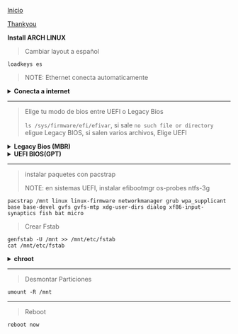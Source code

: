[Inicio](/.github/README.md)

[Thankyou](/.github/THANKYOU.md#Install)

**Install ARCH LINUX**

> Cambiar layout a español
```
loadkeys es
```
> NOTE: Ethernet conecta automaticamente

<details>
   <summary><b>Conecta a internet</b></summary>

> Testear la conectividad de internet
```
ping -c 1 google.cl
``` 
> Conectar wifi
```
nmcli r wifi on
nmcli d wifi list
nmcli d wifi "Your\ Hostname" password "Your\ Password"
```
  
</details>

--- 
  
> Elige tu modo de bios entre UEFI o Legacy Bios
> 
> `ls /sys/firmware/efi/efivar`, si sale `no such file or directory` eligue Legacy BIOS, si salen varios archivos, Elige UEFI

<details>
   <summary><b>Legacy Bios (MBR)</b></summary>
   
> Particiones
```
cfdisk
  dev/sda1 512M/Primary/Linux
  dev/sda2 dejando 4G/Primary/Linux
  dev/sda3 4G/Primary/Linux Swap
  "Write" y salir
```

> Revisar las particiones
```
lsblk
```

> Crear Sistema de ficheros
```
mkfs.vfat -F 32 /dev/sda1
mkfs.ext4 /dev/sda2
mkswap /dev/sda3
swapon
```

> Montar particiones e instalar paquetes
```
mount /dev/sda2 /mnt
mkdir /mnt/boot
mount /dev/sda1 /mnt/boot
```

</details>
   
<details>
   <summary><b>UEFI BIOS(GPT)</b></summary>
   
> Particiones
```
cfdisk
  dev/sda1 512M/EFI System
  dev/sda2 dejando 4G/Linux x86_64 root
  dev/sda3 4G/Primary/Linux Swap
  "Write" y salir
```

> Revisar las particiones
```
lsblk
```

> Crear Sistema de ficheros
```
mkfs.vfat -F 32 /dev/sda1
mkfs.ext4 /dev/sda2
mkswap /dev/sda3
swapon
```

> Montar particiones e instalar paquetes
```
mount /dev/sda2 /mnt
mkdir /mnt/efi
mount /dev/sda1 /mnt/efi
```
   
</details>
   
---
   
> instalar paquetes con pacstrap
>
> NOTE: en sistemas UEFI, instalar efibootmgr os-probes ntfs-3g
```
pacstrap /mnt linux linux-firmware networkmanager grub wpa_supplicant base base-devel gvfs gvfs-mtp xdg-user-dirs dialog xf86-input-synaptics fish bat micro
```
   
> Crear Fstab
```
genfstab -U /mnt >> /mnt/etc/fstab
cat /mnt/etc/fstab
```

<details>
   <summary><b>chroot</b></summary>

> Crear Usuarios
```
arch-chroot /mnt
passwd
useradd -m $USER -G audio,lp,optical,storage,video,wheel,games,power,scanner
passwd $USER
```

> Sudo Config
```
pacman -Sy sudo nano
nano /etc/sudoers
  descomentar %wheel ALL=(ALL:ALL) ALL
```

> Configurar idiomas
```
nano /etc/locale.gen
  descomentar en_US.UTF-8 UTF-8
              es_ES.UTF-8 UTF-8
locale-gen
```

> Keymap
```
nano /etc/vconsole.conf
  KEYMAP=es
```

---

> NOTA: RECUERDA SOLO MONTAR EL BOOTLOADER DEPENDIENDO DE LA CONFIGURACION DE BIOS

---

> Montar Bootloader LEGACY BIOS
```
grub-install /dev/sda
grub-mkconfig -o /boot/grub/grub.cfg
```

> Montar Bootloader UEFI
```
grub-install --efi-directory=/efi --bootloader-id='Arch Linux' --target=x86_64-efi
grub-mkconfig -o /boot/grub/grub.cfg
```
      
> Hostname
```
echo $HOSTNAME > /etc/hostname
nano /etc/hosts
  Agregar la linea 127.0.0.1    $HOSTNAME.localhost $HOSTNAME
```

> Lujitos
```
pacman -S neofetch
neofetch
exit
```

</details>
   
---

> Desmontar Particiones
```
umount -R /mnt
```

---

> Reboot
```
reboot now
```
